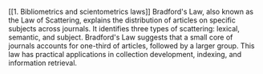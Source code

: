 [[1. Bibliometrics and scientometrics laws]] 
Bradford's Law, also known as the Law of Scattering, explains the distribution of articles on specific subjects across journals. It identifies three types of scattering: lexical, semantic, and subject. Bradford's Law suggests that a small core of journals accounts for one-third of articles, followed by a larger group. This law has practical applications in collection development, indexing, and information retrieval.